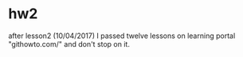 # hw2
after lesson2 (10/04/2017)
I passed twelve lessons on learning portal "githowto.com/" and don't stop on it.
